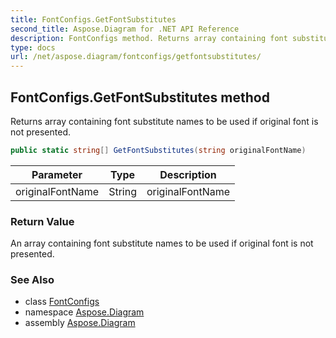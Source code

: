 ```yaml
---
title: FontConfigs.GetFontSubstitutes
second_title: Aspose.Diagram for .NET API Reference
description: FontConfigs method. Returns array containing font substitute names to be used if original font is not presented
type: docs
url: /net/aspose.diagram/fontconfigs/getfontsubstitutes/
---
```

## FontConfigs.GetFontSubstitutes method

Returns array containing font substitute names to be used if original font is not presented.

```csharp
public static string[] GetFontSubstitutes(string originalFontName)
```

| Parameter | Type | Description |
| --- | --- | --- |
| originalFontName | String | originalFontName |

### Return Value

An array containing font substitute names to be used if original font is not presented.

### See Also

* class [FontConfigs](../)
* namespace [Aspose.Diagram](../../fontconfigs/)
* assembly [Aspose.Diagram](../../../)



